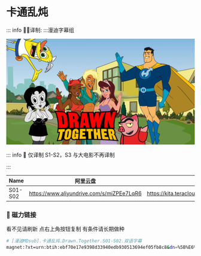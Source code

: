 # 卡通乱炖

::: info
✍🏻译制: 
:::漫迪字幕组

![p7894884_b_h8_ab.jpg](p7894884_b_h8_ab.jpg)

::: info
🐻 仅译制 S1-S2，S3 与大电影不再译制

:::

| Name | 阿里云盘 | TeraCloud | MDpan |
| --- | --- | --- | --- |
| S01-S02 | https://www.aliyundrive.com/s/miZPEe7LqR6 | https://kita.teracloud.jp/share/117214da6e828da2 | https://mdpan.tk/%E5%8D%A1%E9%80%9A%E4%B9%B1%E7%82%96 |

### 🧲 磁力链接

看不见请刷新 点右上角按钮复制 有条件请长期做种

```bash
# [漫迪MDsub].卡通乱炖.Drawn.Together.S01-S02.双语字幕
magnet:?xt=urn:btih:ebf70e17e9398d33940edb930513694ef05fb8c8&dn=%5B%E6%BC%AB%E8%BF%AAMDsub%5D.%E5%8D%A1%E9%80%9A%E4%B9%B1%E7%82%96.Drawn.Together.S01-S02.%E5%8F%8C%E8%AF%AD%E5%AD%97%E5%B9%95&tr=http%3A%2F%2Falltorrents.net%3A80%2Fbt%2Fannounce.php&tr=http%3A%2F%2Fbluebird-hd.org%2Fannounce.php&tr=http%3A%2F%2Fwww.thetradersden.org%2Fforums%2Ftracker%2Fannounce.php&tr=http%3A%2F%2Ftracker.trancetraffic.com%3A80%2Fannounce.php&tr=http%3A%2F%2Firrenhaus.dyndns.dk%3A80%2Fannounce.php&tr=http%3A%2F%2F1337.abcvg.info%3A80%2Fannounce&tr=http%3A%2F%2Fbt.beatrice-raws.org%3A80%2Fannounce&tr=http%3A%2F%2Fwww.tribalmixes.com%3A80%2Fannounce.php&tr=http%3A%2F%2Fwww.wareztorrent.com%3A80%2Fannounce
```